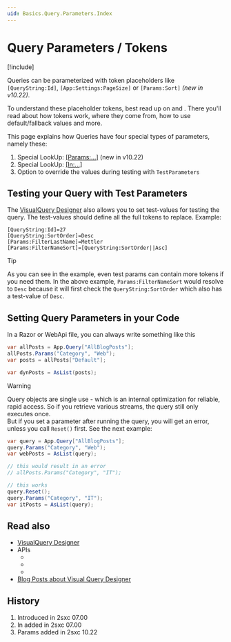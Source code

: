 ```yaml
---
uid: Basics.Query.Parameters.Index
---
```


# Query Parameters / Tokens

[!include[](~/basics/stack/_shared-float-summary.md)]
<style>.context-box-summary .query { visibility: visible; } </style>

Queries can be parameterized with token placeholders like `[QueryString:Id]`, `[App:Settings:PageSize]` or `[Params:Sort]` _(new in v10.22)_. 

To understand these placeholder tokens, best read up on [](xref:Basics.Query.Parameters.Configuration) and [](xref:Basics.Query.Parameters.Tokens). 
There you'll read about how tokens work, where they come from, how to use default/fallback values and more. 

This page explains how Queries have four special types of parameters, namely these:

1. Special LookUp: [[Params:...]](xref:Basics.Query.Parameters.Params) (new in v10.22)
1. Special LookUp: [[In:...]](xref:Basics.Query.Parameters.In)
1. Option to override the values during testing with `TestParameters`


## Testing your Query with Test Parameters 

The [VisualQuery Designer](xref:Basics.Query.VisualQuery.Index) also allows you to set test-values for testing the query. The test-values should define all the full tokens to replace. Example:

```
[QueryString:Id]=27
[QueryString:SortOrder]=Desc
[Params:FilterLastName]=Mettler
[Params:FilterNameSort]=[QueryString:SortOrder||Asc]
```

> [!TIP]
> As you can see in the example, even test params can contain more tokens if you need them. 
> In the above example, `Params:FilterNameSort` would resolve to `Desc` 
> because it will first check the `QueryString:SortOrder` which also has a test-value of `Desc`.

## Setting Query Parameters in your Code

In a Razor or WebApi file, you can always write something like this

```cs
var allPosts = App.Query["AllBlogPosts"];
allPosts.Params("Category", "Web");
var posts = allPosts["Default"];

var dynPosts = AsList(posts);
```

> [!WARNING]
> Query objects are single use - which is an internal optimization for reliable, rapid access. 
> So if you retrieve various streams, the query still only executes once.  
> But if you set a parameter after running the query, you will get an error, unless you call `Reset()` first. 
> See the next example:

```cs
var query = App.Query["AllBlogPosts"];
query.Params("Category", "Web");
var webPosts = AsList(query);

// this would result in an error
// allPosts.Params("Category", "IT");

// this works
query.Reset();
query.Params("Category", "IT");
var itPosts = AsList(query);
```



## Read also

* [VisualQuery Designer](xref:Basics.Query.VisualQuery.Index)
* APIs
    * [](xref:ToSic.Eav.DataSources.Queries.Query)
    * [](xref:ToSic.Eav.DataSources.Queries.QueryDefinition)
    * [](xref:ToSic.Eav.DataSources.Queries.QueryPartDefinition)
* [Blog Posts about Visual Query Designer](https://2sxc.org/en/blog/tag/visual-query-designer)

## History

1. Introduced in 2sxc 07.00
1. In added in 2sxc 07.00
1. Params added in 2sxc 10.22

